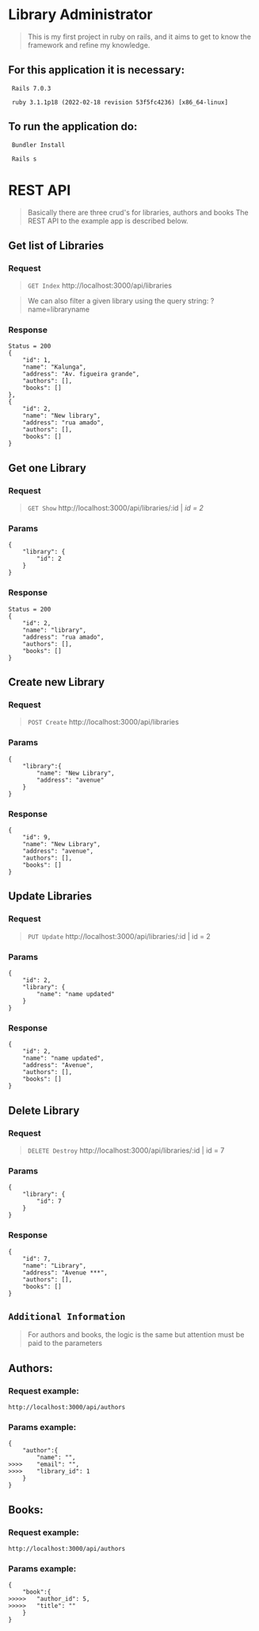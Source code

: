 # Library Administrator

> This is my first project in ruby ​​on rails, and it aims to get to know the framework and refine my knowledge.

## For this application it is necessary:

     Rails 7.0.3

     ruby 3.1.1p18 (2022-02-18 revision 53f5fc4236) [x86_64-linux]

## To run the application do:

     Bundler Install

     Rails s

# REST API

> Basically there are three crud's for libraries, authors and books The REST API to the example app is described below.

## Get list of Libraries

### Request

> `GET Index`
> http://localhost:3000/api/libraries

> We can also filter a given library using the query string:
> ?name=libraryname

### Response

    Status = 200
    {
        "id": 1,
        "name": "Kalunga",
        "address": "Av. figueira grande",
        "authors": [],
        "books": []
    },
    {
        "id": 2,
        "name": "New library",
        "address": "rua amado",
        "authors": [],
        "books": []
    }

## Get one Library

### Request

> `GET Show`
> http://localhost:3000/api/libraries/:id | _id = 2_

### Params

    {
        "library": {
            "id": 2
        }
    }

### Response

    Status = 200
    {
        "id": 2,
        "name": "library",
        "address": "rua amado",
        "authors": [],
        "books": []
    }

## Create new Library

### Request

> `POST Create`
> http://localhost:3000/api/libraries

### Params

    {
        "library":{
            "name": "New Library",
            "address": "avenue"
        }
    }

### Response

    {
        "id": 9,
        "name": "New Library",
        "address": "avenue",
        "authors": [],
        "books": []
    }

## Update Libraries

### Request

> `PUT Update`
> http://localhost:3000/api/libraries/:id | id = 2

### Params

    {
        "id": 2,
        "library": {
            "name": "name updated"
        }
    }

### Response

    {
        "id": 2,
        "name": "name updated",
        "address": "Avenue",
        "authors": [],
        "books": []
    }

## Delete Library

### Request

> `DELETE Destroy`
> http://localhost:3000/api/libraries/:id | id = 7

### Params

    {
        "library": {
            "id": 7
        }
    }

### Response

    {
        "id": 7,
        "name": "Library",
        "address": "Avenue ***",
        "authors": [],
        "books": []
    }

## `Additional Information`

> For authors and books, the logic is the same but attention must be paid to the parameters

## Authors:

### Request example:

    http://localhost:3000/api/authors

### Params example:

    {
        "author":{
            "name": "",
    >>>>    "email": "",
    >>>>    "library_id": 1
        }
    }

## Books:

### Request example:

    http://localhost:3000/api/authors

### Params example:

    {
        "book":{
    >>>>>   "author_id": 5,
    >>>>>   "title": ""
        }
    }
